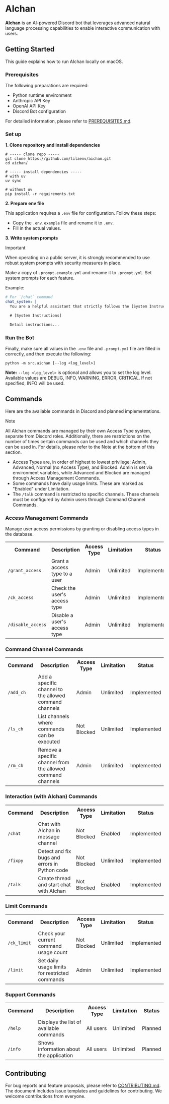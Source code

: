 # AIchan

**AIchan** is an AI-powered Discord bot that leverages advanced natural language processing capabilities to enable interactive communication with users.

## Getting Started

This guide explains how to run AIchan locally on macOS.

### Prerequisites

The following preparations are required:
- Python runtime environment
- Anthropic API Key
- OpenAI API Key
- Discord Bot configuration

For detailed information, please refer to [PREREQUISITES.md](https://github.com/lilaenv/aichan/blob/main/docs/PREREQUISITES.md).

### Set up

**1. Clone repository and install dependencies**

```
# ----- clone repo -----
git clone https://github.com/lilaenv/aichan.git
cd aichan/

# ----- install dependencies -----
# with uv
uv sync

# without uv
pip install -r requirements.txt
```

**2. Prepare env file**

This application requires a `.env` file for configuration. Follow these steps:

- Copy the `.env.example` file and rename it to `.env`.
- Fill in the actual values.

**3. Write system prompts**

> [!IMPORTANT]
> When operating on a public server, it is strongly recommended to use robust system prompts with security measures in place.

Make a copy of `.prompt.example.yml` and rename it to `.prompt.yml`. Set system prompts for each feature.

Example:

```yaml
# For `/chat` command
chat_system: |
  You are a helpful assistant that strictly follows the [System Instructions].

  # [System Instructions]

  Detail instructions...
```

### Run the Bot

Finally, make sure all values in the `.env` file and `.prompt.yml` file are filled in correctly, and then execute the following:

```
python -m src.aichan [--log <log_level>]
```

**Note:** `--log <log_level>` is optional and allows you to set the log level. Available values are DEBUG, INFO, WARNING, ERROR, CRITICAL. If not specified, INFO will be used.

## Commands

Here are the available commands in Discord and planned implementations.

> [!NOTE]
> All AIchan commands are managed by their own Access Type system, separate from Discord roles. Additionally, there are restrictions on the number of times certain commands can be used and which channels they can be used in. For details, please refer to the Note at the bottom of this section.

- Access Types are, in order of highest to lowest privilege: Admin, Advanced, Normal (no Access Type), and Blocked. Admin is set via environment variables, while Advanced and Blocked are managed through Access Management Commands.
- Some commands have daily usage limits. These are marked as "Enabled" under Limitation.
- The `/talk` command is restricted to specific channels. These channels must be configured by Admin users through Command Channel Commands.

### Access Management Commands

Manage user access permissions by granting or disabling access types in the database.

<table>
    <tr>
        <th>Command</th>
        <th>Description</th>
        <th>Access Type</th>
        <th>Limitation</th>
        <th>Status</th>
    </tr>
    <tr>
        <td><code>/grant_access</code></td>
        <td>Grant a access type to a user</td>
        <td>Admin</td>
        <td>Unlimited</td>
        <td>Implemented</td>
    </tr>
    <tr>
        <td><code>/ck_access</code></td>
        <td>Check the user's access type</td>
        <td>Admin</td>
        <td>Unlimited</td>
        <td>Implemented</td>
    </tr>
    <tr>
        <td><code>/disable_access</code></td>
        <td>Disable a user's access type</td>
        <td>Admin</td>
        <td>Unlimited</td>
        <td>Implemented</td>
    </tr>
</table>

### Command Channel Commands

<table>
    <tr>
        <th>Command</th>
        <th>Description</th>
        <th>Access Type</th>
        <th>Limitation</th>
        <th>Status</th>
    </tr>
    <tr>
        <td><code>/add_ch</code></td>
        <td>Add a specific channel to the allowed command channels</td>
        <td>Admin</td>
        <td>Unlimited</td>
        <td>Implemented</td>
    </tr>
    <tr>
        <td><code>/ls_ch</code></td>
        <td>List channels where commands can be executed</td>
        <td>Not Blocked</td>
        <td>Unlimited</td>
        <td>Implemented</td>
    </tr>
    <tr>
        <td><code>/rm_ch</code></td>
        <td>Remove a specific channel from the allowed command channels</td>
        <td>Admin</td>
        <td>Unlimited</td>
        <td>Implemented</td>
    </tr>
</table>

### Interaction (with AIchan) Commands

<table>
    <tr>
        <th>Command</th>
        <th>Description</th>
        <th>Access Type</th>
        <th>Limitation</th>
        <th>Status</th>
    </tr>
    <tr>
        <td><code>/chat</code></td>
        <td>Chat with AIchan in message channel</td>
        <td>Not Blocked</td>
        <td>Enabled</td>
        <td>Implemented</td>
    </tr>
    <tr>
        <td><code>/fixpy</code></td>
        <td>Detect and fix bugs and errors in Python code</td>
        <td>Not Blocked</td>
        <td>Unlimited</td>
        <td>Implemented</td>
    </tr>
    <tr>
        <td><code>/talk</code></td>
        <td>Create thread and start chat with AIchan</td>
        <td>Not Blocked</td>
        <td>Enabled</td>
        <td>Implemented</td>
    </tr>
</table>

### Limit Commands

<table>
    <tr>
        <th>Command</th>
        <th>Description</th>
        <th>Access Type</th>
        <th>Limitation</th>
        <th>Status</th>
    </tr>
    <tr>
        <td><code>/ck_limit</code></td>
        <td>Check your current command usage count</td>
        <td>Not Blocked</td>
        <td>Unlimited</td>
        <td>Implemented</td>
    </tr>
    <tr>
        <td><code>/limit</code></td>
        <td>Set daily usage limits for restricted commands</td>
        <td>Admin</td>
        <td>Unlimited</td>
        <td>Implemented</td>
    </tr>
</table>

### Support Commands

<table>
    <tr>
        <th>Command</th>
        <th>Description</th>
        <th>Access Type</th>
        <th>Limitation</th>
        <th>Status</th>
    </tr>
    <tr>
        <td><code>/help</code></td>
        <td>Displays the list of available commands</td>
        <td>All users</td>
        <td>Unlimited</td>
        <td>Planned</td>
    </tr>
    <tr>
        <td><code>/info</code></td>
        <td>Shows information about the application</td>
        <td>All users</td>
        <td>Unlimited</td>
        <td>Planned</td>
    </tr>
</table>

## Contributing

For bug reports and feature proposals, please refer to [CONTRIBUTING.md](https://github.com/lilaenv/aichan/blob/main/docs/CONTRIBUTING.md). The document includes issue templates and guidelines for contributing. We welcome contributions from everyone.
